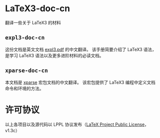 # LaTeX3-doc-cn
翻译一些关于 LaTeX3 的材料

## `expl3-doc-cn`
这份文档是英文文档 [expl3.pdf](http://mirrors.ctan.org/macros/latex/contrib/l3kernel/expl3.pdf) 的中文翻译。
该手册简要介绍了 LaTeX3 语法，是学习 LaTeX3 语法以及更多进阶材料的必读文档。

## `xparse-doc-cn`
本文档是 [xparse](http://mirrors.ctan.org/macros/latex/contrib/l3packages/xparse.pdf) 宏包文档的中文翻译。
该宏包提供了 LaTeX3 编程中定义文档命令和环境的方法。

# 许可协议
以上各项目以及源代码以 LPPL 协议发布（[LaTeX Project Public License](http://www.latex-project.org/lppl/)，v1.3c）
